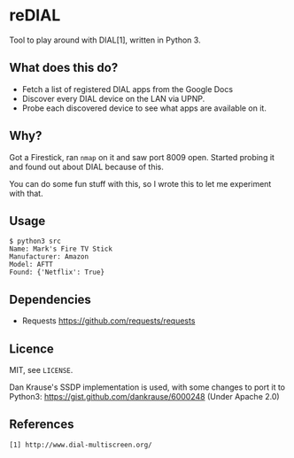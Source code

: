 # reDIAL

Tool to play around with DIAL[1], written in Python 3.

## What does this do?

* Fetch a list of registered DIAL apps from the Google Docs
* Discover every DIAL device on the LAN via UPNP.
* Probe each discovered device to see what apps are available on it.

## Why?

Got a Firestick, ran `nmap` on it and saw port 8009 open. Started probing it
and found out about DIAL because of this.

You can do some fun stuff with this, so I wrote this to let me experiment with
that.

## Usage

```
$ python3 src
Name: Mark's Fire TV Stick
Manufacturer: Amazon
Model: AFTT
Found: {'Netflix': True}
```

## Dependencies

* Requests https://github.com/requests/requests

## Licence

MIT, see `LICENSE`.

Dan Krause's SSDP implementation is used, with some changes to port it to
Python3: https://gist.github.com/dankrause/6000248
(Under Apache 2.0)

## References

```
[1] http://www.dial-multiscreen.org/
```
